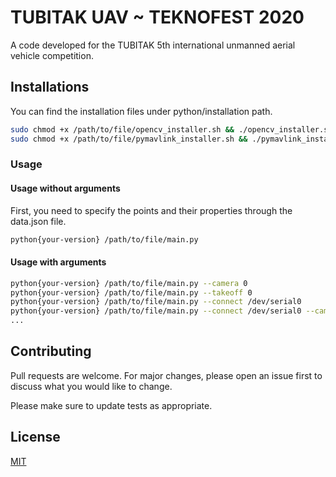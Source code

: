 # TUBITAK UAV ~ TEKNOFEST 2020

A code developed for the TUBITAK 5th international unmanned aerial vehicle competition.

## Installations

You can find the installation files under python/installation path.

```bash
sudo chmod +x /path/to/file/opencv_installer.sh && ./opencv_installer.sh
sudo chmod +x /path/to/file/pymavlink_installer.sh && ./pymavlink_installer.sh
```

### Usage
#### Usage without arguments
First, you need to specify the points and their properties through the data.json file.

```bash
python{your-version} /path/to/file/main.py
```

#### Usage with arguments
```bash
python{your-version} /path/to/file/main.py --camera 0
python{your-version} /path/to/file/main.py --takeoff 0
python{your-version} /path/to/file/main.py --connect /dev/serial0
python{your-version} /path/to/file/main.py --connect /dev/serial0 --camera -1
...
```

## Contributing
Pull requests are welcome. For major changes, please open an issue first to discuss what you would like to change.

Please make sure to update tests as appropriate.

## License
[MIT](https://choosealicense.com/licenses/mit/)
